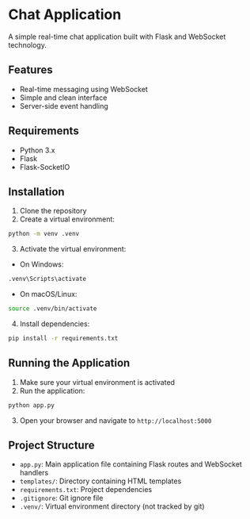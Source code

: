 # Chat Application

A simple real-time chat application built with Flask and WebSocket technology.

## Features

- Real-time messaging using WebSocket
- Simple and clean interface
- Server-side event handling

## Requirements

- Python 3.x
- Flask
- Flask-SocketIO

## Installation

1. Clone the repository
2. Create a virtual environment:
```bash
python -m venv .venv
```

3. Activate the virtual environment:
- On Windows:
```bash
.venv\Scripts\activate
```
- On macOS/Linux:
```bash
source .venv/bin/activate
```

4. Install dependencies:
```bash
pip install -r requirements.txt
```

## Running the Application

1. Make sure your virtual environment is activated
2. Run the application:
```bash
python app.py
```
3. Open your browser and navigate to `http://localhost:5000`

## Project Structure

- `app.py`: Main application file containing Flask routes and WebSocket handlers
- `templates/`: Directory containing HTML templates
- `requirements.txt`: Project dependencies
- `.gitignore`: Git ignore file
- `.venv/`: Virtual environment directory (not tracked by git)
